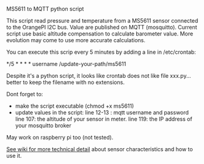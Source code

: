 MS5611 to MQTT python script

This script read pressure and temperature from a MS5611 sensor connected to the OrangePI I2C bus. Value are published on MQTT (mosquitto).
Current script use basic altitude compensation to calculate barometer value. More evolution may come to use more accurate calculations.

You can execute this scrip every 5 minutes by adding a line in /etc/crontab:

*/5 * * * * username /update-your-path/ms5611

Despite it's a python script, it looks like crontab does not like file xxx.py...
better to keep the filename with no extensions.


Dont forget to:
* make the script executable (chmod +x ms5611)
* update values in the script:
line 12-13 : mqtt username and password
line 107: the altitude of your sensor in meter.
line 119: the IP address of your mosquitto broker


May work on raspberry pi too (not tested).

[See wiki for more technical detail](https://github.com/bonjour81/station_meteo/wiki/MS5611-Barometer) about sensor characteristics and how to use it.


